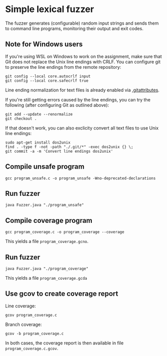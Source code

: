 # Simple lexical fuzzer

The fuzzer generates (configurable) random input strings and sends them to command line programs,
monitoring their output and exit codes.

## Note for Windows users

If you're using WSL on Windows to work on the assignment, make sure that Git does not replace the Unix line endings with CRLF.
You can configure git to preserve the line endings from the remote repository:

```shell
git config --local core.autocrlf input
git config --local core.safecrlf true
```

Line ending normalization for text files is already enabled via [.gitattributes](https://github.com/se-ubt/ase24-fuzzer/blob/main/.gitattributes).

If you're still getting errors caused by the line endings, you can try the following (after configuring Git as outlined above):

```shell
git add --update --renormalize
git checkout .
```

If that doesn't work, you can also exclicity convert all text files to use Unix line endings:

```shell
sudo apt-get install dos2unix
find . -type f -not -path "./.git/*" -exec dos2unix {} \;
git commit -a -m 'Convert line endings dos2unix'
```

## Compile unsafe program

```shell
gcc program_unsafe.c -o program_unsafe -Wno-deprecated-declarations
```

## Run fuzzer

```shell
java Fuzzer.java "./program_unsafe"
```

## Compile coverage program

```shell
gcc program_coverage.c -o program_coverage --coverage
```

This yields a file `program_coverage.gcno`.

## Run fuzzer

```shell
java Fuzzer.java "./program_coverage"
```

This yields a file `program_coverage.gcda`

## Use gcov to create coverage report

Line coverage:

```shell
gcov program_coverage.c
```

Branch coverage:

```shell
gcov -b program_coverage.c
```

In both cases, the coverage report is then available in file `program_coverage.c.gcov`.
